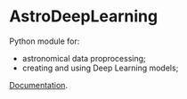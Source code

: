 # AstroDeepLearning
Python module for:
- astronomical data proprocessing;
- creating and using Deep Learning models;

[Documentation](https://astrodeeplearning.readthedocs.io/en/latest/).
